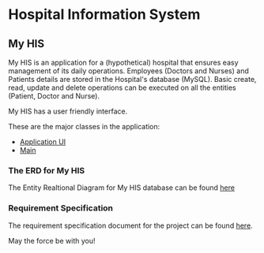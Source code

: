 # Hospital Information System

## My HIS
My HIS is an application for a (hypothetical) hospital that ensures easy management of its daily operations. Employees (Doctors and Nurses) and Patients details are stored in the Hospital's database (MySQL). Basic create, read, update and delete operations can be executed on all the entities (Patient, Doctor and Nurse).  

My HIS has a user friendly interface.

These are the major classes in the application:
- [Application UI](https://github.com/Kwameoduro/HospitalManagementSystem/blob/main/src/main/com.hospital/ui/HospitalManagementSystem.java)
- [Main](https://github.com/Kwameoduro/HospitalManagementSystem/blob/main/src/main/com.hospital/main/HospitalApp.java)




### The ERD for My HIS
The Entity Realtional Diagram for My HIS database can be found [here](https://github.com/Kwameoduro/HospitalManagementSystem/blob/main/img.png)




### Requirement Specification
The requirement specification document for the project can be found [here](https://github.com/Kwameoduro/HospitalManagementSystem/blob/main/Requirement_Specification_MyHIS.pdf).

May the force be with you!
